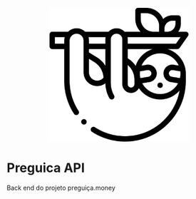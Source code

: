 <p align="center">
  <img height="300px" src="docs/sloth.png" alt="Sublime's custom image"/>
</p>

# Preguica API
Back end do projeto preguiça.money 
